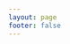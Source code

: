 ```yaml
---
layout: page
footer: false
---
```


<script setup>
  import DemoList from '@/components/demoList.vue';
</script>

<DemoList />
